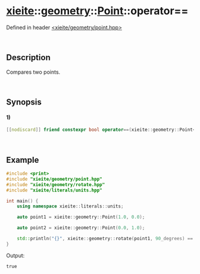 # [xieite](../../../../../../xieite.md)\:\:[geometry](../../../../../../geometry.md)\:\:[Point<Number>](../../../../point.md)\:\:operator==
Defined in header [<xieite/geometry/point.hpp>](../../../../../../../include/xieite/geometry/point.hpp)

&nbsp;

## Description
Compares two points.

&nbsp;

## Synopsis
#### 1)
```cpp
[[nodiscard]] friend constexpr bool operator==(xieite::geometry::Point<Number> point1, xieite::geometry::Point<Number> point2) noexcept;
```

&nbsp;

## Example
```cpp
#include <print>
#include "xieite/geometry/point.hpp"
#include "xieite/geometry/rotate.hpp"
#include "xieite/literals/units.hpp"

int main() {
    using namespace xieite::literals::units;

    auto point1 = xieite::geometry::Point(1.0, 0.0);

    auto point2 = xieite::geometry::Point(0.0, 1.0);

    std::println("{}", xieite::geometry::rotate(point1, 90_degrees) == point2);
}
```
Output:
```
true
```
